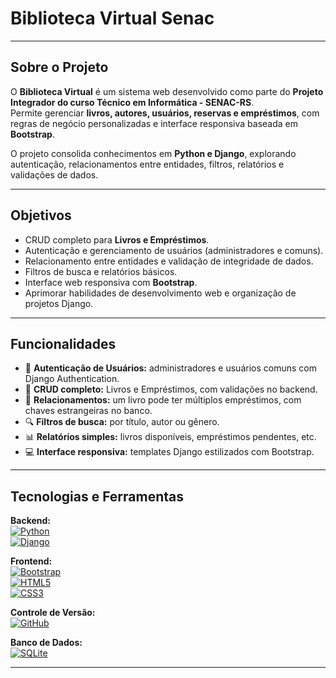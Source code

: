# Biblioteca Virtual Senac

---

## Sobre o Projeto
O **Biblioteca Virtual** é um sistema web desenvolvido como parte do **Projeto Integrador do curso Técnico em Informática - SENAC-RS**.  
Permite gerenciar **livros, autores, usuários, reservas e empréstimos**, com regras de negócio personalizadas e interface responsiva baseada em **Bootstrap**.

O projeto consolida conhecimentos em **Python e Django**, explorando autenticação, relacionamentos entre entidades, filtros, relatórios e validações de dados.

---

## Objetivos
- CRUD completo para **Livros e Empréstimos**.  
- Autenticação e gerenciamento de usuários (administradores e comuns).  
- Relacionamento entre entidades e validação de integridade de dados.  
- Filtros de busca e relatórios básicos.  
- Interface web responsiva com **Bootstrap**.  
- Aprimorar habilidades de desenvolvimento web e organização de projetos Django.

---

## Funcionalidades
- 🔐 **Autenticação de Usuários:** administradores e usuários comuns com Django Authentication.  
- 📝 **CRUD completo:** Livros e Empréstimos, com validações no backend.  
- 🔗 **Relacionamentos:** um livro pode ter múltiplos empréstimos, com chaves estrangeiras no banco.  
- 🔍 **Filtros de busca:** por título, autor ou gênero.  
- 📊 **Relatórios simples:** livros disponíveis, empréstimos pendentes, etc.  
- 💻 **Interface responsiva:** templates Django estilizados com Bootstrap.  

---

## Tecnologias e Ferramentas

**Backend:**  
[![Python](https://img.shields.io/badge/Python-3776AB?style=flat&logo=python&logoColor=white)](https://www.python.org/)  
[![Django](https://img.shields.io/badge/Django-092E20?style=flat&logo=django&logoColor=white)](https://www.djangoproject.com/)

**Frontend:**  
[![Bootstrap](https://img.shields.io/badge/Bootstrap-7952B3?style=flat&logo=bootstrap&logoColor=white)](https://getbootstrap.com/)  
[![HTML5](https://img.shields.io/badge/HTML5-E34F26?style=flat&logo=html5&logoColor=white)](https://developer.mozilla.org/docs/Web/HTML)  
[![CSS3](https://img.shields.io/badge/CSS3-1572B6?style=flat&logo=css3&logoColor=white)](https://developer.mozilla.org/docs/Web/CSS)

**Controle de Versão:**  
[![GitHub](https://img.shields.io/badge/GitHub-181717?style=flat&logo=github&logoColor=white)](https://github.com/)

**Banco de Dados:**  
[![SQLite](https://img.shields.io/badge/SQLite-003B57?style=flat&logo=sqlite&logoColor=white)](https://www.sqlite.org/index.html)

---
